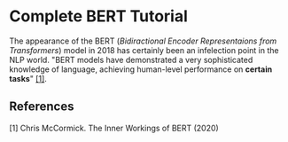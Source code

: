 # Complete BERT Tutorial

The appearance of the BERT (*Bidiractional Encoder Representaions from Transformers*) model in 2018 has certainly been an infelection point in the NLP world. "BERT models have demonstrated a very sophisticated knowledge of language, achieving human-level performance on __certain tasks__" [[1]](#1). 

## References
<a id="1">[1]</a> 
Chris McCormick. The Inner Workings of BERT (2020)
